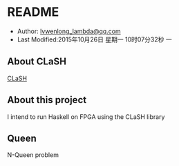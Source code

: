 # README

* Author: lvwenlong_lambda@qq.com
* Last Modified:2015年10月26日 星期一 10时07分32秒 一

## About CLaSH
[CLaSH](http://www.clash-lang.org/)

## About this project

I intend to run Haskell on FPGA using the CLaSH library

## Queen

N-Queen problem
